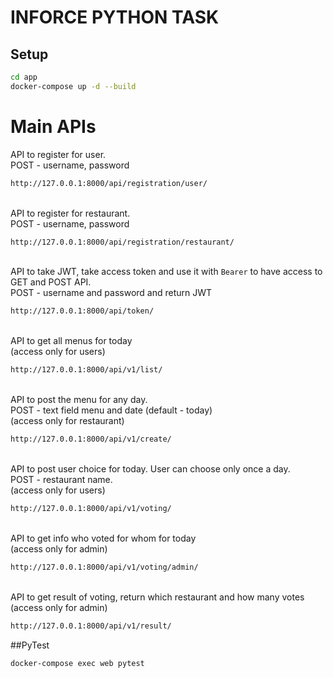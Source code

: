 # INFORCE PYTHON TASK

## Setup
```bash
cd app
docker-compose up -d --build
```

# Main APIs
API to register for user. \
POST - username, password
```bash
http://127.0.0.1:8000/api/registration/user/
```
\
API to register for restaurant. \
POST - username, password
```bash
http://127.0.0.1:8000/api/registration/restaurant/
```
\
API to take JWT, take access token and use it with `Bearer` to have access to GET and POST API. \
POST - username and password and return JWT
```bash
http://127.0.0.1:8000/api/token/
```
\
API to get all menus for today \
(access only for users)
```bash
http://127.0.0.1:8000/api/v1/list/
```
\
API to post the menu for any day. \
POST - text field menu and date (default - today) \
(access only for restaurant)
```bash
http://127.0.0.1:8000/api/v1/create/
```
\
API to post user choice for today. User can choose only once a day.\
POST - restaurant name.  \
(access only for users)
```bash
http://127.0.0.1:8000/api/v1/voting/
```
\
API to get info who voted for whom for today \
(access only for admin)
```bash
http://127.0.0.1:8000/api/v1/voting/admin/
```
\
API to get result of voting, return which restaurant and how many votes \
(access only for admin)
```bash
http://127.0.0.1:8000/api/v1/result/
```

##PyTest
```bash
docker-compose exec web pytest
```

